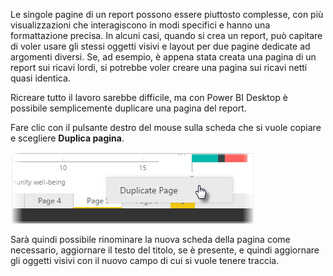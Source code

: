 Le singole pagine di un report possono essere piuttosto complesse, con più visualizzazioni che interagiscono in modi specifici e hanno una formattazione precisa. In alcuni casi, quando si crea un report, può capitare di voler usare gli stessi oggetti visivi e layout per due pagine dedicate ad argomenti diversi. Se, ad esempio, è appena stata creata una pagina di un report sui ricavi lordi, si potrebbe voler creare una pagina sui ricavi netti quasi identica.

Ricreare tutto il lavoro sarebbe difficile, ma con Power BI Desktop è possibile semplicemente duplicare una pagina del report.

Fare clic con il pulsante destro del mouse sulla scheda che si vuole copiare e scegliere **Duplica pagina**.

![](media/3-11b-duplicate-page/3-11b_1.png)

Sarà quindi possibile rinominare la nuova scheda della pagina come necessario, aggiornare il testo del titolo, se è presente, e quindi aggiornare gli oggetti visivi con il nuovo campo di cui si vuole tenere traccia.

